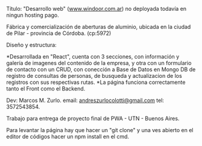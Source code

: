 Título: "Desarrollo web" (www.windoor.com.ar) no deployada todavía en ningun hosting pago.

Fábrica y comercialización de aberturas de aluminio, ubicada en la ciudad de Pilar - provincia de Córdoba. (cp:5972)

Diseño y estructura:

*Desarrollada en "React", cuenta con 3 secciones, con información y galería de imagenes del contenido de la empresa, y otra
con un formulario de contacto con un CRUD, con conección a Base de Datos en Mongo DB de registro de consultas de personas, de 
busqueda y actualizacion de los registros con sus respectivas rutas.
*La página funciona correctamente tanto el Front como el Backend.

Dev: Marcos M. Zurlo.
email: andreszurlocolotti@gmail.com
tel: 3572543854.

Trabajo para entrega de proyecto final de PWA - UTN - Buenos Aires.

Para levantar la página hay que hacer un "git clone" y una ves abierto
en el editor de códigos hacer un npm install en el cmd.
